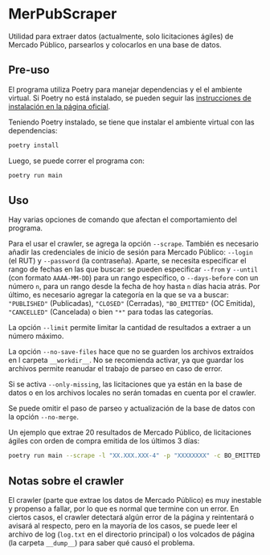 # MerPubScraper

Utilidad para extraer datos (actualmente, solo licitaciones ágiles) de Mercado Público,
parsearlos y colocarlos en una base de datos.

## Pre-uso

El programa utiliza Poetry para manejar dependencias y el el ambiente virtual.
Si Poetry no está instalado, se pueden seguir las [instrucciones de instalación
en la página oficial](https://python-poetry.org/docs/).

Teniendo Poetry instalado, se tiene que instalar el ambiente virtual con las dependencias:

```sh
poetry install
```

Luego, se puede correr el programa con:

```sh
poetry run main
```

## Uso

Hay varias opciones de comando que afectan el comportamiento del programa.

Para el usar el crawler, se agrega la opción `--scrape`. También es necesario
añadir las credenciales de inicio de sesión para Mercado Público: `--login`
(el RUT) y `--password` (la contraseña). Aparte, se necesita especificar el
rango de fechas en las que buscar: se pueden especificar `--from` y `--until`
(con formato `AAAA-MM-DD`) para un rango específico, o `--days-before` con
un número `n`, para un rango desde la fecha de hoy hasta `n` días hacia atrás.
Por último, es necesario agregar la categoría en la que se va a buscar:
`"PUBLISHED"` (Publicadas), `"CLOSED"` (Cerradas), `"BO_EMITTED"` (OC Emitida),
`"CANCELLED"` (Cancelada) o bien `"*"` para todas las categorías.

La opción `--limit` permite limitar la cantidad de resultados a extraer a
un número máximo.

La opción `--no-save-files` hace que no se guarden los archivos extraídos en l
carpeta `__workdir__`. No se recomienda activar, ya que guardar los archivos
permite reanudar el trabajo de parseo en caso de error.

Si se activa `--only-missing`, las licitaciones que ya están en la base de
datos o en los archivos locales no serán tomadas en cuenta por el crawler.

Se puede omitir el paso de parseo y actualización de la base de datos con la
opción `--no-merge`.

Un ejemplo que extrae 20 resultados de Mercado Público, de licitaciones ágiles
con orden de compra emitida de los últimos 3 días:
```sh
poetry run main --scrape -l "XX.XXX.XXX-4" -p "XXXXXXXX" -c BO_EMITTED --days -before 3
```

## Notas sobre el crawler

El crawler (parte que extrae los datos de Mercado Público) es muy inestable y
propenso a fallar, por lo que es normal que termine con un error.
En ciertos casos, el crawler detectará algún error de la página y reintentará o
avisará al respecto, pero en la mayoría de los casos, se puede leer el archivo
de log (`log.txt` en el directorio principal) o los volcados de página (la
carpeta `__dump__`) para saber qué causó el problema.
